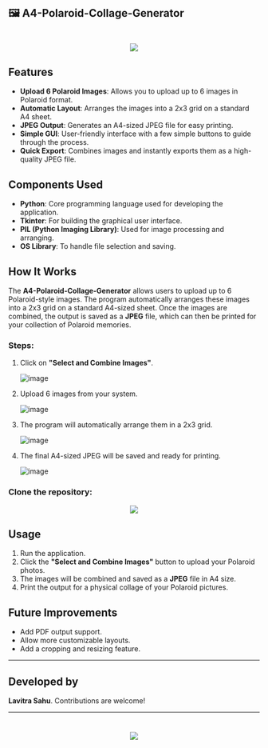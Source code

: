 ## 🖼️ A4-Polaroid-Collage-Generator

<h1 align="center">
    <img src="https://readme-typing-svg.herokuapp.com/?font=Righteous&size=35&center=true&vCenter=true&width=800&height=100&duration=4000&lines=A4-Polaroid-Collage-Generator+📸;" />
</h1>

## Features

- **Upload 6 Polaroid Images**: Allows you to upload up to 6 images in Polaroid format.
- **Automatic Layout**: Arranges the images into a 2x3 grid on a standard A4 sheet.
- **JPEG Output**: Generates an A4-sized JPEG file for easy printing.
- **Simple GUI**: User-friendly interface with a few simple buttons to guide through the process.
- **Quick Export**: Combines images and instantly exports them as a high-quality JPEG file.

## Components Used

- **Python**: Core programming language used for developing the application.
- **Tkinter**: For building the graphical user interface.
- **PIL (Python Imaging Library)**: Used for image processing and arranging.
- **OS Library**: To handle file selection and saving.
  
## How It Works

The **A4-Polaroid-Collage-Generator** allows users to upload up to 6 Polaroid-style images. The program automatically arranges these images into a 2x3 grid on a standard A4-sized sheet. Once the images are combined, the output is saved as a **JPEG** file, which can then be printed for your collection of Polaroid memories.

### Steps:
1. Click on **"Select and Combine Images"**.
   
   ![image](https://github.com/user-attachments/assets/d0362e37-4fcd-4383-93bf-09787372f51f)

2. Upload 6 images from your system.
   
   ![image](https://github.com/user-attachments/assets/97cce7d1-0eff-47f6-a9d4-e5356e559d62)

3. The program will automatically arrange them in a 2x3 grid.
   
   ![image](https://github.com/user-attachments/assets/155ae86b-3923-449e-9c2d-93903351b951)

4. The final A4-sized JPEG will be saved and ready for printing.
   
   ![image](https://github.com/user-attachments/assets/398eaf77-5aac-4d2d-bb90-0887c34d4f7b)


### Clone the repository:
   <div align="center">
    <a href="https://github.com/TechArcanist/A4-Polaroid-Collage-Generator.git">
        <img src="https://img.shields.io/badge/Clone_Repository-007ACC?style=for-the-badge&logo=github&logoColor=white" />
    </a>
   </div>

## Usage

1. Run the application.
2. Click the **"Select and Combine Images"** button to upload your Polaroid photos.
3. The images will be combined and saved as a **JPEG** file in A4 size.
4. Print the output for a physical collage of your Polaroid pictures.

## Future Improvements

- Add PDF output support.
- Allow more customizable layouts.
- Add a cropping and resizing feature.
  
---

## Developed by

**Lavitra Sahu**. Contributions are welcome!

---

<h1 align="center">
    <img src="https://readme-typing-svg.herokuapp.com/?font=Righteous&size=35&center=true&vCenter=true&width=500&height=70&duration=4000&lines=Thanks+for+Visiting!+👋;" />
</h1>
